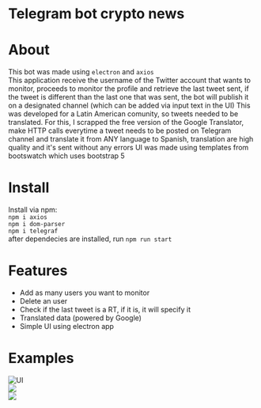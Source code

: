 # Telegram bot crypto news
# About
This bot was made using ```electron``` and ```axios```<br />
This application receive the username of the Twitter account that wants to monitor, proceeds to monitor the profile and retrieve the last tweet sent, if the tweet is different than the last one that was sent, the bot will publish it on a designated channel (which can be added via input text in the UI)
This was developed for a Latin American comunity, so tweets needed to be translated. For this, I scrapped the free version of the Google Translator, make HTTP calls everytime a tweet needs to be posted on Telegram channel and translate it from ANY language to Spanish, translation are high quality and it's sent without any errors
UI was made using templates from bootswatch which uses bootstrap 5
# Install
Install via npm:<br />
```npm i axios```<br />
```npm i dom-parser```<br />
```npm i telegraf``` <br />
after dependecies are installed, run ```npm run start```
# Features
- Add as many users you want to monitor
- Delete an user
- Check if the last tweet is a RT, if it is, it will specify it
- Translated data (powered by Google)
- Simple UI using electron app

# Examples
![UI](https://github.com/cambiosdak/NewsApp/blob/main/examples/Screenshot%202023-04-04%20000425.png)<br />
![](https://github.com/cambiosdak/NewsApp/blob/main/examples/Screenshot%202023-04-04%20000431.png)<br />
![](https://github.com/cambiosdak/NewsApp/blob/main/examples/Screenshot%202023-04-04%20225728.png)
